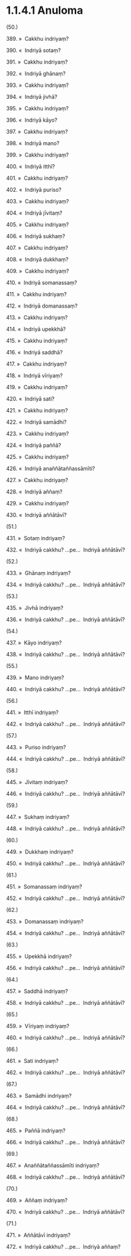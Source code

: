 # 1.1.4.1 Anuloma

(50.)

389\. »  Cakkhu indriyaṃ?

390\. «  Indriyā sotaṃ?

391\. »  Cakkhu indriyaṃ?

392\. «  Indriyā ghānaṃ?

393\. »  Cakkhu indriyaṃ?

394\. «  Indriyā jivhā?

395\. »  Cakkhu indriyaṃ?

396\. «  Indriyā kāyo?

397\. »  Cakkhu indriyaṃ?

398\. «  Indriyā mano?

399\. »  Cakkhu indriyaṃ?

400\. «  Indriyā itthī?

401\. »  Cakkhu indriyaṃ?

402\. «  Indriyā puriso?

403\. »  Cakkhu indriyaṃ?

404\. «  Indriyā jīvitaṃ?

405\. »  Cakkhu indriyaṃ?

406\. «  Indriyā sukhaṃ?

407\. »  Cakkhu indriyaṃ?

408\. «  Indriyā dukkhaṃ?

409\. »  Cakkhu indriyaṃ?

410\. «  Indriyā somanassaṃ?

411\. »  Cakkhu indriyaṃ?

412\. «  Indriyā domanassaṃ?

413\. »  Cakkhu indriyaṃ?

414\. «  Indriyā upekkhā?

415\. »  Cakkhu indriyaṃ?

416\. «  Indriyā saddhā?

417\. »  Cakkhu indriyaṃ?

418\. «  Indriyā vīriyaṃ?

419\. »  Cakkhu indriyaṃ?

420\. «  Indriyā sati?

421\. »  Cakkhu indriyaṃ?

422\. «  Indriyā samādhi?

423\. »  Cakkhu indriyaṃ?

424\. «  Indriyā paññā?

425\. »  Cakkhu indriyaṃ?

426\. «  Indriyā anaññātaññassāmīti?

427\. »  Cakkhu indriyaṃ?

428\. «  Indriyā aññaṃ?

429\. »  Cakkhu indriyaṃ?

430\. «  Indriyā aññātāvī?

(51.)

431\. »  Sotaṃ indriyaṃ?

432\. «  Indriyā cakkhu? …pe…  Indriyā aññātāvī?

(52.)

433\. »  Ghānaṃ indriyaṃ?

434\. «  Indriyā cakkhu? …pe…  Indriyā aññātāvī?

(53.)

435\. »  Jivhā indriyaṃ?

436\. «  Indriyā cakkhu? …pe…  Indriyā aññātāvī?

(54.)

437\. »  Kāyo indriyaṃ?

438\. «  Indriyā cakkhu? …pe…  Indriyā aññātāvī?

(55.)

439\. »  Mano indriyaṃ?

440\. «  Indriyā cakkhu? …pe…  Indriyā aññātāvī?

(56.)

441\. »  Itthī indriyaṃ?

442\. «  Indriyā cakkhu? …pe…  Indriyā aññātāvī?

(57.)

443\. »  Puriso indriyaṃ?

444\. «  Indriyā cakkhu? …pe…  Indriyā aññātāvī?

(58.)

445\. »  Jīvitaṃ indriyaṃ?

446\. «  Indriyā cakkhu? …pe…  Indriyā aññātāvī?

(59.)

447\. »  Sukhaṃ indriyaṃ?

448\. «  Indriyā cakkhu? …pe…  Indriyā aññātāvī?

(60.)

449\. »  Dukkhaṃ indriyaṃ?

450\. «  Indriyā cakkhu? …pe…  Indriyā aññātāvī?

(61.)

451\. »  Somanassaṃ indriyaṃ?

452\. «  Indriyā cakkhu? …pe…  Indriyā aññātāvī?

(62.)

453\. »  Domanassaṃ indriyaṃ?

454\. «  Indriyā cakkhu? …pe…  Indriyā aññātāvī?

(63.)

455\. »  Upekkhā indriyaṃ?

456\. «  Indriyā cakkhu? …pe…  Indriyā aññātāvī?

(64.)

457\. »  Saddhā indriyaṃ?

458\. «  Indriyā cakkhu? …pe…  Indriyā aññātāvī?

(65.)

459\. »  Vīriyaṃ indriyaṃ?

460\. «  Indriyā cakkhu? …pe…  Indriyā aññātāvī?

(66.)

461\. »  Sati indriyaṃ?

462\. «  Indriyā cakkhu? …pe…  Indriyā aññātāvī?

(67.)

463\. »  Samādhi indriyaṃ?

464\. «  Indriyā cakkhu? …pe…  Indriyā aññātāvī?

(68.)

465\. »  Paññā indriyaṃ?

466\. «  Indriyā cakkhu? …pe…  Indriyā aññātāvī?

(69.)

467\. »  Anaññātaññassāmīti indriyaṃ?

468\. «  Indriyā cakkhu? …pe…  Indriyā aññātāvī?

(70.)

469\. »  Aññaṃ indriyaṃ?

470\. «  Indriyā cakkhu? …pe…  Indriyā aññātāvī?

(71.)

471\. »  Aññātāvī indriyaṃ?

472\. «  Indriyā cakkhu? …pe…  Indriyā aññaṃ?
